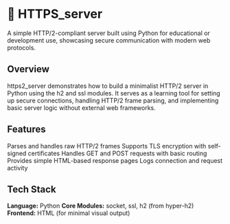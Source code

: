 # 🔐 HTTPS_server
 
A simple HTTP/2-compliant server built using Python for educational or development use, showcasing secure communication with modern web protocols.

## Overview
https2_server demonstrates how to build a minimalist HTTP/2 server in Python using the h2 and ssl modules. It serves as a learning tool for setting up secure connections, handling HTTP/2 frame parsing, and implementing basic server logic without external web frameworks.

## Features
Parses and handles raw HTTP/2 frames
Supports TLS encryption with self-signed certificates
Handles GET and POST requests with basic routing
Provides simple HTML-based response pages
Logs connection and request activity

## Tech Stack
**Language:** Python
**Core Modules:** socket, ssl, h2 (from hyper-h2)
**Frontend:** HTML (for minimal visual output)
